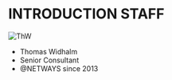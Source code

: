 <!SLIDE noprint smbullets>

# INTRODUCTION STAFF
<img id="staff" src="/image/global/_images/netways/staff/ThW.jpg" alt="ThW">

* Thomas Widhalm
 * Senior Consultant
 * @NETWAYS since 2013
